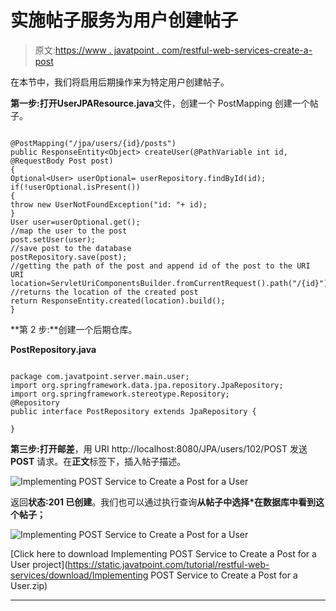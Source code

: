 # 实施帖子服务为用户创建帖子

> 原文:[https://www . javatpoint . com/restful-web-services-create-a-post](https://www.javatpoint.com/restful-web-services-create-a-post)

在本节中，我们将启用后期操作来为特定用户创建帖子。

**第一步:**打开**UserJPAResource.java**文件，创建一个 PostMapping 创建一个帖子。

```

@PostMapping("/jpa/users/{id}/posts")
public ResponseEntity<Object> createUser(@PathVariable int id, @RequestBody Post post)	
{
Optional<User> userOptional= userRepository.findById(id);
if(!userOptional.isPresent())
{
throw new UserNotFoundException("id: "+ id);
}
User user=userOptional.get();	
//map the user to the post
post.setUser(user);
//save post to the database
postRepository.save(post);
//getting the path of the post and append id of the post to the URI 
URI location=ServletUriComponentsBuilder.fromCurrentRequest().path("/{id}").buildAndExpand(post.getId()).toUri();
//returns the location of the created post
return ResponseEntity.created(location).build();
}

```

**第 2 步:**创建一个后期仓库。

**PostRepository.java**

```

package com.javatpoint.server.main.user;
import org.springframework.data.jpa.repository.JpaRepository;
import org.springframework.stereotype.Repository;
@Repository
public interface PostRepository extends JpaRepository {

} 
```

**第三步:**打开**邮差**，用 URI http://localhost:8080/JPA/users/102/POST 发送 **POST** 请求。在**正文**标签下，插入帖子描述。

![Implementing POST Service to Create a Post for a User](../Images/451b7906aaac51592f06b40afe89a976.png)

返回**状态:201 已创建**。我们也可以通过执行查询**从帖子中选择*在数据库中看到这个帖子；**

![Implementing POST Service to Create a Post for a User](../Images/451b7906aaac51592f06b40afe89a976.png)

[Click here to download Implementing POST Service to Create a Post for a User project](https://static.javatpoint.com/tutorial/restful-web-services/download/Implementing POST Service to Create a Post for a User.zip)

* * *
